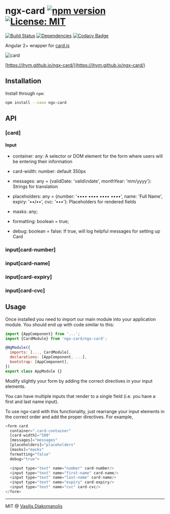 # ngx-card [![npm version](https://badge.fury.io/js/ngx-card.svg)](https://www.npmjs.com/package/ngx-card) [![License: MIT](https://img.shields.io/badge/License-MIT-brightgreen.svg)](https://opensource.org/licenses/MIT)

[![Build Status](https://travis-ci.org/ihym/ngx-card.svg?branch=master)](https://travis-ci.org/ihym/ngx-card)
[![Dependencies](https://david-dm.org/ihym/ngx-card.svg)](https://david-dm.org/ihym/ngx-card)
[![Codacy Badge](https://api.codacy.com/project/badge/Grade/6ff9f19109dc4c9ba18eb8cd893d67d7)](https://www.codacy.com/app/ihym/ngx-card?utm_source=github.com&amp;utm_medium=referral&amp;utm_content=ihym/ngx-card&amp;utm_campaign=Badge_Grade)

Angular 2+ wrapper for [card.js](https://github.com/jessepollak/card)


![card](http://i.imgur.com/qG3TenO.gif)


[https://ihym.github.io/ngx-card/](https://ihym.github.io/ngx-card/)

## Installation

Install through `npm`:

```bash
npm install --save ngx-card
```


## API
### [card]
#### Input

* container: any: A selector or DOM element for the form where users will be entering their information

* card-width: number: default 350px

* messages: any = {validDate: 'valid\ndate', monthYear: 'mm/yyyy'}: Strings for translation

* placeholders: any = {number: '•••• •••• •••• ••••', name: 'Full Name', expiry: '••/••', cvc: '•••'}: Placeholders for rendered fields

* masks: any;

* formatting: boolean = true;

* debug: boolean = false: If true, will log helpful messages for setting up Card

###  input[card-number]
###  input[card-name]
###  input[card-expiry]
###  input[card-cvc]


## Usage
Once installed you need to import our main module into your application module. You should end up with code similar to this:

```javascript
import {AppComponent} from '...';
import {CardModule} from 'ngx-card/ngx-card';

@NgModule({
  imports: [..., CardModule],
  declarations: [AppComponent, ...],
  bootstrap: [AppComponent],
})
export class AppModule {}
```


Modify slightly your form by adding the correct directives in your input elements.

You can have multiple inputs that render to a single field (i.e. you have a first and last name input).

To use ngx-card with this functionality, just rearrange your input elements in the correct order and add the proper directives. For example,
```javascript
<form card
  container=".card-container"
  [card-width]="500"
  [messages]="messages"
  [placeholders]="placeholders"
  [masks]="masks"
  formatting="false"
  debug="true">

  <input type="text" name="number" card-number/>
  <input type="text" name="first-name" card-name/>
  <input type="text" name="last-name" card-name/>
  <input type="text" name="expiry" card-expiry/>
  <input type="text" name="cvc" card-cvc/>
</form>
```

***
MIT @ [Vasilis Diakomanolis](https://github.com/ihym)
